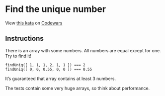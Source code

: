 # Find the unique number

View [this kata](https://www.codewars.com/kata/585d7d5adb20cf33cb000235/) on [Codewars](https://www.codewars.com)

## Instructions

There is an array with some numbers. All numbers are equal except for one. Try to find it!

```text
findUniq([ 1, 1, 1, 2, 1, 1 ]) === 2
findUniq([ 0, 0, 0.55, 0, 0 ]) === 0.55
```

It’s guaranteed that array contains at least 3 numbers.

The tests contain some very huge arrays, so think about performance.
